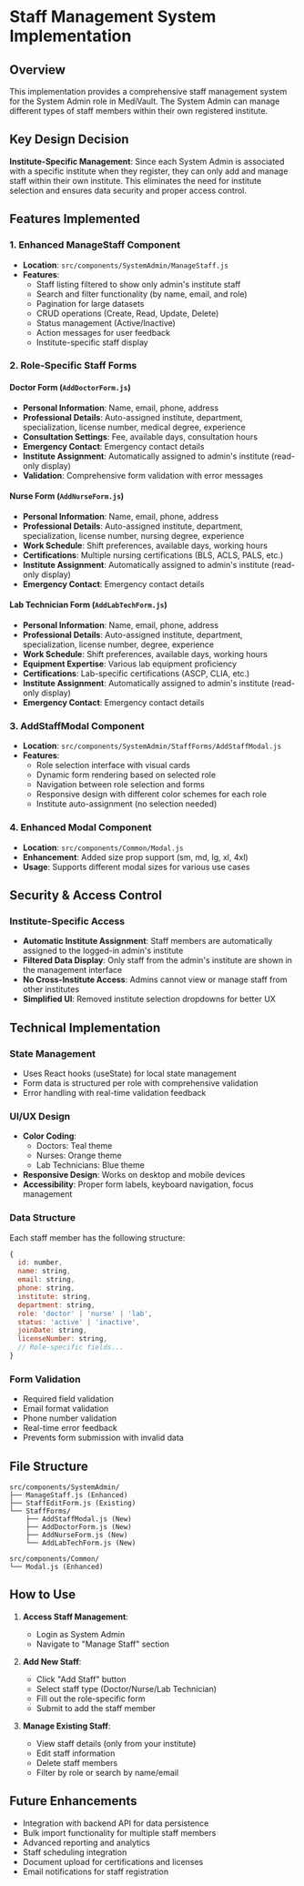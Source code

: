 # Staff Management System Implementation

## Overview
This implementation provides a comprehensive staff management system for the System Admin role in MediVault. The System Admin can manage different types of staff members within their own registered institute.

## Key Design Decision
**Institute-Specific Management**: Since each System Admin is associated with a specific institute when they register, they can only add and manage staff within their own institute. This eliminates the need for institute selection and ensures data security and proper access control.

## Features Implemented

### 1. Enhanced ManageStaff Component
- **Location**: `src/components/SystemAdmin/ManageStaff.js`
- **Features**:
  - Staff listing filtered to show only admin's institute staff
  - Search and filter functionality (by name, email, and role)
  - Pagination for large datasets
  - CRUD operations (Create, Read, Update, Delete)
  - Status management (Active/Inactive)
  - Action messages for user feedback
  - Institute-specific staff display

### 2. Role-Specific Staff Forms

#### Doctor Form (`AddDoctorForm.js`)
- **Personal Information**: Name, email, phone, address
- **Professional Details**: Auto-assigned institute, department, specialization, license number, medical degree, experience
- **Consultation Settings**: Fee, available days, consultation hours
- **Emergency Contact**: Emergency contact details
- **Institute Assignment**: Automatically assigned to admin's institute (read-only display)
- **Validation**: Comprehensive form validation with error messages

#### Nurse Form (`AddNurseForm.js`)
- **Personal Information**: Name, email, phone, address
- **Professional Details**: Auto-assigned institute, department, specialization, license number, nursing degree, experience
- **Work Schedule**: Shift preferences, available days, working hours
- **Certifications**: Multiple nursing certifications (BLS, ACLS, PALS, etc.)
- **Institute Assignment**: Automatically assigned to admin's institute (read-only display)
- **Emergency Contact**: Emergency contact details

#### Lab Technician Form (`AddLabTechForm.js`)
- **Personal Information**: Name, email, phone, address
- **Professional Details**: Auto-assigned institute, department, specialization, license number, degree, experience
- **Work Schedule**: Shift preferences, available days, working hours
- **Equipment Expertise**: Various lab equipment proficiency
- **Certifications**: Lab-specific certifications (ASCP, CLIA, etc.)
- **Institute Assignment**: Automatically assigned to admin's institute (read-only display)
- **Emergency Contact**: Emergency contact details

### 3. AddStaffModal Component
- **Location**: `src/components/SystemAdmin/StaffForms/AddStaffModal.js`
- **Features**:
  - Role selection interface with visual cards
  - Dynamic form rendering based on selected role
  - Navigation between role selection and forms
  - Responsive design with different color schemes for each role
  - Institute auto-assignment (no selection needed)

### 4. Enhanced Modal Component
- **Location**: `src/components/Common/Modal.js`
- **Enhancement**: Added size prop support (sm, md, lg, xl, 4xl)
- **Usage**: Supports different modal sizes for various use cases

## Security & Access Control

### Institute-Specific Access
- **Automatic Institute Assignment**: Staff members are automatically assigned to the logged-in admin's institute
- **Filtered Data Display**: Only staff from the admin's institute are shown in the management interface
- **No Cross-Institute Access**: Admins cannot view or manage staff from other institutes
- **Simplified UI**: Removed institute selection dropdowns for better UX

## Technical Implementation

### State Management
- Uses React hooks (useState) for local state management
- Form data is structured per role with comprehensive validation
- Error handling with real-time validation feedback

### UI/UX Design
- **Color Coding**:
  - Doctors: Teal theme
  - Nurses: Orange theme
  - Lab Technicians: Blue theme
- **Responsive Design**: Works on desktop and mobile devices
- **Accessibility**: Proper form labels, keyboard navigation, focus management

### Data Structure
Each staff member has the following structure:
```javascript
{
  id: number,
  name: string,
  email: string,
  phone: string,
  institute: string,
  department: string,
  role: 'doctor' | 'nurse' | 'lab',
  status: 'active' | 'inactive',
  joinDate: string,
  licenseNumber: string,
  // Role-specific fields...
}
```

### Form Validation
- Required field validation
- Email format validation
- Phone number validation
- Real-time error feedback
- Prevents form submission with invalid data

## File Structure
```
src/components/SystemAdmin/
├── ManageStaff.js (Enhanced)
├── StaffEditForm.js (Existing)
└── StaffForms/
    ├── AddStaffModal.js (New)
    ├── AddDoctorForm.js (New)
    ├── AddNurseForm.js (New)
    └── AddLabTechForm.js (New)

src/components/Common/
└── Modal.js (Enhanced)
```

## How to Use

1. **Access Staff Management**: 
   - Login as System Admin
   - Navigate to "Manage Staff" section

2. **Add New Staff**:
   - Click "Add Staff" button
   - Select staff type (Doctor/Nurse/Lab Technician)
   - Fill out the role-specific form
   - Submit to add the staff member

3. **Manage Existing Staff**:
   - View staff details (only from your institute)
   - Edit staff information
   - Delete staff members
   - Filter by role or search by name/email

## Future Enhancements
- Integration with backend API for data persistence
- Bulk import functionality for multiple staff members
- Advanced reporting and analytics
- Staff scheduling integration
- Document upload for certifications and licenses
- Email notifications for staff registration
